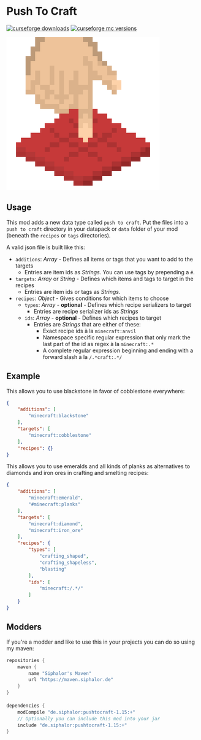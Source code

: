 # Push To Craft

[![curseforge downloads](http://cf.way2muchnoise.eu/full_push-to-craft_downloads.svg)](https://curseforge.com/minecraft/mc-mods/push-to-craft)
[![curseforge mc versions](http://cf.way2muchnoise.eu/versions/push-to-craft.svg)](https://curseforge.com/minecraft/mc-mods/push-to-craft)

![logo](images/icon_big.png?raw=true)

## Usage
This mod adds a new data type called `push to craft`. Put the files into a `push to craft` directory in your datapack or `data` folder of your mod (beneath the `recipes` or `tags` directories).

A valid json file is built like this:
- `additions`: _Array_ - Defines all items or tags that you want to add to the targets
    - Entries are item ids as _Strings_. You can use tags by prepending a `#`.
- `targets`: _Array_ or _String_ - Defines which items and tags to target in the recipes
    - Entries are item ids or tags as _Strings_.
- `recipes`: _Object_ - Gives conditions for which items to choose
    - `types`: _Array_ - __optional__ - Defines which recipe serializers to target
        - Entries are recipe serializer ids as _Strings_
    - `ids`: _Array_ - __optional__ - Defines which recipes to target
        - Entries are _Strings_ that are either of these:
            - Exact recipe ids à la `minecraft:anvil`
            - Namespace specific regular expression that only mark the last part of the id as regex à la `minecraft:.*`
            - A complete regular expression beginning and ending with a forward slash à la `/.*craft:.*/`
            
## Example
This allows you to use blackstone in favor of cobblestone everywhere:
```json
{
    "additions": [
        "minecraft:blackstone"
    ],
    "targets": [
        "minecraft:cobblestone"
    ],
    "recipes": {}
}
```

This allows you to use emeralds and all kinds of planks as alternatives to diamonds and iron ores in crafting and smelting recipes:
```json
{
	"additions": [
		"minecraft:emerald",
		"#minecraft:planks"
	],
	"targets": [
		"minecraft:diamond",
		"minecraft:iron_ore"
	],
	"recipes": {
		"types": [
			"crafting_shaped",
			"crafting_shapeless",
			"blasting"
		],
		"ids": [
			"minecraft:/.*/"
		]
	}
}
```

## Modders
If you're a modder and like to use this in your projects you can do so using my maven:

```groovy
repositories {
    maven {
        name "Siphalor's Maven"
        url "https://maven.siphalor.de"
    }
}

dependencies {
    modCompile "de.siphalor:pushtocraft-1.15:+"
    // Optionally you can include this mod into your jar
    include "de.siphalor:pushtocraft-1.15:+"
}
```

